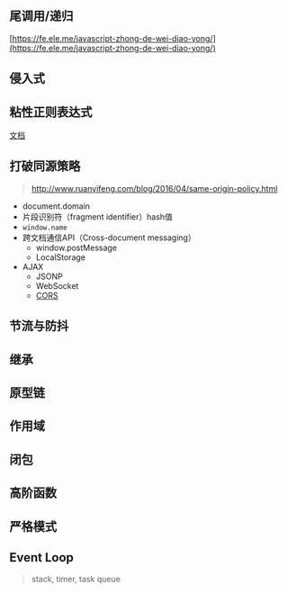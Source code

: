 ## 尾调用/递归
[https://fe.ele.me/javascript-zhong-de-wei-diao-yong/](https://fe.ele.me/javascript-zhong-de-wei-diao-yong/)

## 侵入式

## 粘性正则表达式
[文档](https://developer.mozilla.org/en-US/docs/Web/JavaScript/Reference/Global_Objects/RegExp/sticky)


## 打破同源策略
> http://www.ruanyifeng.com/blog/2016/04/same-origin-policy.html

- document.domain
- 片段识别符（fragment identifier）hash值
- `window.name`
- 跨文档通信API（Cross-document messaging）
  - window.postMessage
  - LocalStorage
- AJAX
  -  JSONP
  -  WebSocket
  -  [CORS](http://www.ruanyifeng.com/blog/2016/04/cors.html)

## 节流与防抖

## 继承

## 原型链

## 作用域

## 闭包

## 高阶函数

## 严格模式

## Event Loop
> stack, timer, task queue
